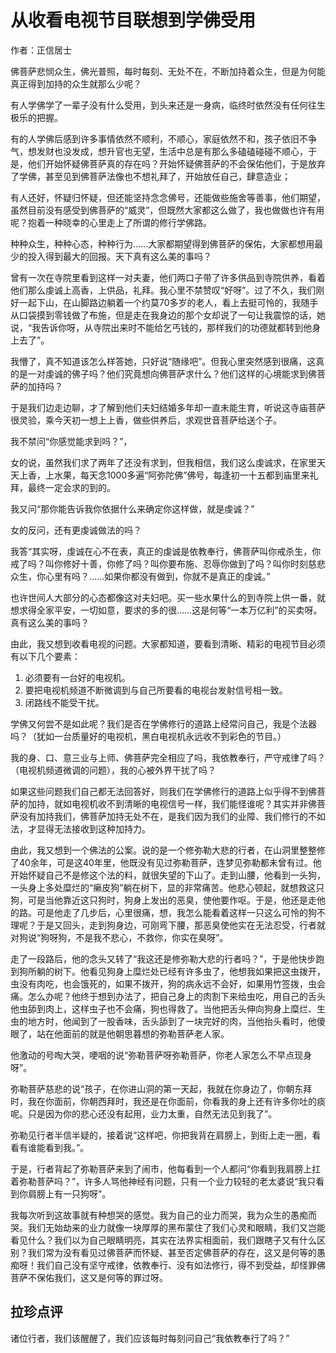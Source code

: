 # 从收看电视节目联想到学佛受用

作者：正信居士

佛菩萨悲悯众生，佛光普照，每时每刻、无处不在，不断加持着众生，但是为何能真正得到加持的众生就那么少呢？

有人学佛学了一辈子没有什么受用，到头来还是一身病，临终时依然没有任何往生极乐的把握。

有的人学佛后感到许多事情依然不顺利，不顺心，家庭依然不和，孩子依旧不争气，想发财也没发成，想升官也无望，生活中总是有那么多磕磕碰碰不顺心，于是，他们开始怀疑佛菩萨真的存在吗？开始怀疑佛菩萨的不会保佑他们，于是放弃了学佛，甚至见到佛菩萨法像也不想礼拜了，开始放任自己，肆意造业；

有人还好，怀疑归怀疑，但还能坚持念念佛号，还能做些施舍等善事，他们期望，虽然目前没有感受到佛菩萨的“威灵”，但既然大家都这么做了，我也做做也许有用呢？抱着一种晓幸的心里走上了所谓的修行学佛路。

种种众生，种种心态，种种行为……大家都期望得到佛菩萨的保佑，大家都想用最少的投入得到最大的回报。天下真有这么美的事吗？

曾有一次在寺院里看到这样一对夫妻，他们两口子带了许多供品到寺院供养，看着他们那么虔诚上高香，上供品，礼拜。我心里不禁赞叹“好呀”。过了不久，我们刚好一起下山，在山脚路边躺着一个约莫70多岁的老人，看上去挺可怜的，我随手从口袋摸到零钱做了布施，但是走在我身边的那个女却说了一句让我震惊的话，她说，“我告诉你呀，从寺院出来时不能给乞丐钱的，那样我们的功德就都转到他身上去了”。

我懵了，真不知道该怎么样答她，只好说“随缘吧”。但我心里突然感到很痛，这真的是一对虔诚的佛子吗？他们究竟想向佛菩萨求什么？他们这样的心境能求到佛菩萨的加持吗？

于是我们边走边聊，才了解到他们夫妇结婚多年却一直未能生育，听说这寺庙菩萨很灵验，乘今天初一想上上香，做些供养后，求观世音菩萨给送个子。

我不禁问“你感觉能求到吗？”，

女的说，虽然我们求了两年了还没有求到，但我相信，我们这么虔诚求，在家里天天上香，上水果，每天念1000多遍“阿弥陀佛”佛号，每逢初一十五都到庙里来礼拜，最终一定会求的到的。

我又问“那你能告诉我你依据什么来确定你这样做，就是虔诚？”

女的反问，还有更虔诚做法的吗？

我答“其实呀，虔诚在心不在表，真正的虔诚是依教奉行，佛菩萨叫你戒杀生，你戒了吗？叫你修好十善，你修了吗？叫你要布施、忍辱你做到了吗？叫你时刻慈悲众生，你心里有吗？……如果你都没有做到，你就不是真正的虔诚。”

也许世间人大部分的心态都像这对夫妇吧。买一些水果什么的到寺院上供一番，就想求得全家平安，一切如意，要求的多的很……这是何等“一本万亿利”的买卖呀。真有这么美的事吗？

由此，我又想到收看电视的问题。大家都知道，要看到清晰、精彩的电视节目必须有以下几个要素：

1. 必须要有一台好的电视机。
2. 要把电视机频道不断微调到与自己所要看的电视台发射信号相一致。
3. 闭路线不能受干扰。

学佛又何尝不是如此呢？我们是否在学佛修行的道路上经常问自己，我是个法器吗？（犹如一台质量好的电视机，黑白电视机永远收不到彩色的节目。）

我的身、口、意三业与上师、佛菩萨完全相应了吗，我依教奉行，严守戒律了吗？（电视机频道微调的问题），我的心被外界干扰了吗？

如果这些问题我们自己都无法回答好，则我们在学佛修行的道路上似乎得不到佛菩萨的加持，就如电视机收不到清晰的电视信号一样，我们能怪谁呢？其实并非佛菩萨没有加持我们，佛菩萨加持无处不在，是我们因为我们的业障、我们修行的不如法，才显得无法接收到这种加持力。

由此，我又想到一个佛法的公案。说的是一个修弥勒大悲的行者，在山洞里整整修了40余年，可是这40年里，他既没有见过弥勒菩萨，连梦见弥勒都未曾有过。他开始怀疑自己不是修这个法的料，就很失望的下山了。走到山腰，他看到一头狗，一头身上多处糜烂的“癞皮狗”躺在树下，显的非常痛苦。他悲心顿起，就想救这只狗，可是当他靠近这只狗时，狗身上发出的恶臭，使他要作呕。于是，他还是走他的路。可是他走了几步后，心里很痛，想，我怎么能看着这样一只这么可怜的狗不理呢？于是又回头，走到狗身边，可刚弯下腰，那恶臭使他实在无法忍受，行者就对狗说“狗呀狗，不是我不悲心，不救你，你实在臭呀”。

走了一段路后，他的念头又转了“我这还是修弥勒大悲的行者吗？”，于是他快步跑到狗所躺的树下。他看见狗身上糜烂处已经有许多虫了，他想我如果把这虫拨开，虫没有肉吃，也会饿死的，如果不拨开，狗的病永远不会好，如果用竹签拨，虫会痛。怎么办呢？他终于想到办法了，把自己身上的肉割下来给虫吃，用自己的舌头他虫舔到肉上，这样虫子也不会痛，狗也得救了。当他把舌头伸向狗身上糜烂、生虫的地方时，他闻到了一股香味，舌头舔到了一块完好的肉，当他抬头看时，他傻眼了，站在他面前的就是他朝思暮想的弥勒菩萨老人家。

他激动的号啕大哭，哽咽的说“弥勒菩萨呀弥勒菩萨，你老人家怎么不早点现身呀”。

弥勒菩萨慈悲的说“孩子，在你进山洞的第一天起，我就在你身边了，你朝东拜时，我在你面前，你朝西拜时，我还是在你面前，你看我的身上还有许多你吐的痰呢。只是因为你的悲心还没有起用，业力太重，自然无法见到我了”。

弥勒见行者半信半疑的，接着说“这样吧，你把我背在肩膀上，到街上走一圈，看看有谁能看到我。”。

于是，行者背起了弥勒菩萨来到了闹市，他每看到一个人都问“你看到我肩膀上扛着弥勒菩萨吗？”，许多人骂他神经有问题，只有一个业力较轻的老太婆说“我只看到你肩膀上有一只狗呀”。

我每次听到这故事就有种想哭的感觉。我为自己的业力而哭，我为众生的愚痴而哭。我们无始劫来的业力就像一块厚厚的黑布蒙住了我们心灵和眼睛，我们又岂能看见什么？我们以为自己眼睛明亮，其实在法界实相面前，我们跟瞎子又有什么区别？我们常为没有看见过佛菩萨而怀疑、甚至否定佛菩萨的存在，这又是何等的愚痴呀！我们自己没有坚守戒律，依教奉行、没有如法修行，得不到受益，却怪罪佛菩萨不保佑我们，这又是何等的罪过呀。

## 拉珍点评

诸位行者，我们该醒醒了，我们应该每时每刻问自己“我依教奉行了吗？”